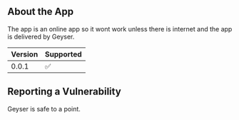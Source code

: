 
## About the App

The app is an online app so it wont work unless there is internet and the app is delivered by Geyser.

| Version | Supported          |
| ------- | ------------------ |
| 0.0.1   | :white_check_mark: |

## Reporting a Vulnerability

Geyser is safe to a point.
```You need to be careful from the Ads
